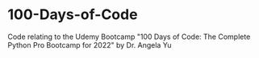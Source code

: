 # 100-Days-of-Code
Code relating to the Udemy Bootcamp "100 Days of Code: The Complete Python Pro Bootcamp for 2022" by Dr. Angela Yu
